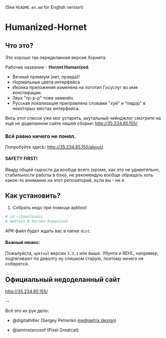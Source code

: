 (See `README.en.md` for English version)


# Humanized-Hornet

## Что это? 

Это хорошо так переделанная версия Хорнета.

Рабочее название - **Hornet Humanized**.

* Вечный премиум (нет, правда)!
* Нормальные цвета интерфейса
* Иконка приложения изменена на логотип Госуслуг во имя конспирации.
* Звук "тр-р-р" тоже заменён.
* Русская локализация приправлена словами "хуй" и "пидор" в некоторых местах интерфейса.

Весь этот список уже мог устареть, акутальный чейнджлог смотрите на ещё не доделанном сайте нашей сборки:
http://35.234.85.155/

### Всё равно ничего не понял.

Попробуйте здесЬ: http://35.234.85.155/about/


#### SAFETY FIRST!

Ввиду общей сырости да вообще всего (кроме, как это не удивительно, стабильности работы в бою), 
не рекомендую вообще обращать хоть какое-то внимание на этот репозиторий, если вы - не я.


## Как установить?

1. Собрать недо при помощи apktool:
```bash
# cd ~\Downloads\
# apktool b hornet-humanized
```

APK-файл будет ждать вас в папке `dist`.

#### Важный нюанс:

Пожалуйста, `apktool` версии `3.3.1` или выше. Убунта и REHL, например, подтягивают по деволту ну слишком старую, поэтому ничего не соберется.


## Официальный недоделанный сайт 

http://35.234.85.155/


--

Всё это их рук дело:

* @digitalhitler (Sergey Petrenko <me@getrix.design>)

* @iaminstanceof (Pixel Greatcat)
